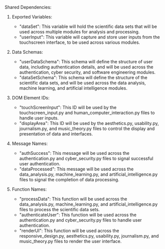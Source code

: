 Shared Dependencies:

1. Exported Variables:
   - "dataSet": This variable will hold the scientific data sets that will be used across multiple modules for analysis and processing.
   - "userInput": This variable will capture and store user inputs from the touchscreen interface, to be used across various modules.

2. Data Schemas:
   - "userDataSchema": This schema will define the structure of user data, including authentication details, and will be used across the authentication, cyber security, and software engineering modules.
   - "dataSetSchema": This schema will define the structure of the scientific data sets, and will be used across the data analysis, machine learning, and artificial intelligence modules.

3. DOM Element IDs:
   - "touchScreenInput": This ID will be used by the touchscreen_input.py and human_computer_interaction.py files to handle user inputs.
   - "displayArea": This ID will be used by the aesthetics.py, usability.py, journalism.py, and music_theory.py files to control the display and presentation of data and interfaces.

4. Message Names:
   - "authSuccess": This message will be used across the authentication.py and cyber_security.py files to signal successful user authentication.
   - "dataProcessed": This message will be used across the data_analysis.py, machine_learning.py, and artificial_intelligence.py files to signal the completion of data processing.

5. Function Names:
   - "processData": This function will be used across the data_analysis.py, machine_learning.py, and artificial_intelligence.py files to process the scientific data sets.
   - "authenticateUser": This function will be used across the authentication.py and cyber_security.py files to handle user authentication.
   - "renderUI": This function will be used across the responsive_design.py, aesthetics.py, usability.py, journalism.py, and music_theory.py files to render the user interface.